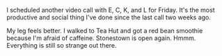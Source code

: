 I scheduled another video call with E, C, K, and L for Friday. It's the most productive and social thing I've done since the last call two weeks ago.

My leg feels better. I walked to Tea Hut and got a red bean smoothie because I'm afraid of caffeine. Stonestown is open again. Hmmm. Everything is still so strange out there.
